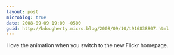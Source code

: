 ```yaml
---
layout: post
microblog: true
date: 2008-09-09 19:00 -0500
guid: http://bdougherty.micro.blog/2008/09/10/t916838807.html
---
```

I love the animation when you switch to the new Flickr homepage.
